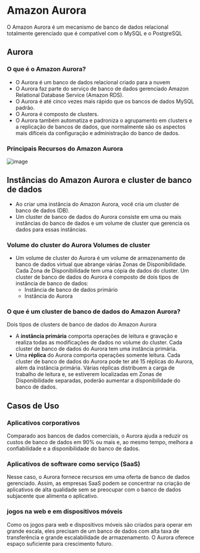 # Amazon Aurora
O Amazon Aurora é um mecanismo de banco de dados relacional totalmente gerenciado que é compatível com o MySQL e o PostgreSQL

## Aurora
### O que é o Amazon Aurora?
- O Aurora é um banco de dados relacional criado para a nuvem
- O Aurora faz parte do serviço de banco de dados gerenciado Amazon Relational Database Service (Amazon RDS).
- O Aurora é até cinco vezes mais rápido que os bancos de dados MySQL padrão.
- O Aurora é composto de clusters.
- O Aurora também automatiza e padroniza o agrupamento em clusters e a replicação de bancos de dados, que normalmente são os aspectos mais difíceis da configuração e administração do banco de dados.

### Principais Recursos do Amazon Aurora

![image](https://github.com/luane-loureiro/EscolaDaNuvem-AWS/assets/100947092/4d5cf517-aff6-4275-9861-6476bb9524ff)

## Instâncias do Amazon Aurora e cluster de banco de dados
- Ao criar uma instância do Amazon Aurora, você cria um cluster de banco de dados (DB).
- Um cluster de banco de dados do Aurora consiste em uma ou mais instâncias do banco de dados e um volume de cluster que gerencia os dados para essas instâncias.

### Volume do cluster do Aurora Volumes de cluster
- Um volume de cluster do Aurora é um volume de armazenamento de banco de dados virtual que abrange várias Zonas de Disponibilidade. Cada Zona de Disponibilidade tem uma cópia de dados do cluster. Um cluster de banco de dados do Aurora é composto de dois tipos de instância de banco de dados:
    - Instância de banco de dados primário 
    - Instância do Aurora
 

### O que é um cluster de banco de dados do Amazon Aurora? 
Dois tipos de clusters de banco de dados do Amazon Aurora
- A **instância primária** comporta operações de leitura e gravação e realiza todas as modificações de dados no volume do cluster. Cada cluster de banco de dados do Aurora tem uma instância primária.
- Uma **réplica** do Aurora comporta operações somente leitura. Cada cluster de banco de dados do Aurora pode ter até 15 réplicas do Aurora, além da instância primária. Várias réplicas distribuem a carga de trabalho de leitura e, se estiverem localizadas em Zonas de Disponibilidade separadas, poderão aumentar a disponibilidade do banco de dados.

## Casos de Uso
### Aplicativos corporativos
Comparado aos bancos de dados comerciais, o Aurora ajuda a reduzir os custos de banco de dados em 90% ou mais e, ao mesmo tempo, melhora a confiabilidade e a disponibilidade do banco de dados.

### Aplicativos de software como serviço (SaaS)
Nesse caso, o Aurora fornece recursos em uma oferta de banco de dados gerenciado. Assim, as empresas SaaS podem se concentrar na criação de aplicativos de alta qualidade sem se preocupar com o banco de dados subjacente que alimenta o aplicativo.

### jogos na web e em dispositivos móveis
Como os jogos para web e dispositivos móveis são criados para operar em grande escala, eles precisam de um banco de dados com alta taxa de transferência e grande escalabilidade de armazenamento. O Aurora oferece espaço suficiente para crescimento futuro.


